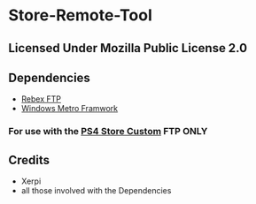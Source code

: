 # Store-Remote-Tool

## Licensed Under Mozilla Public License 2.0

## Dependencies
 
- [Rebex FTP](https://www.rebex.net/ftp-ssl.net/) 
- [Windows Metro Framwork](https://github.com/dennismagno/metroframework-modern-ui) 

### For use with the [PS4 Store Custom](https://github.com/LightningMods/PS4-Store) FTP ONLY

## Credits
- Xerpi
- all those involved with the Dependencies
